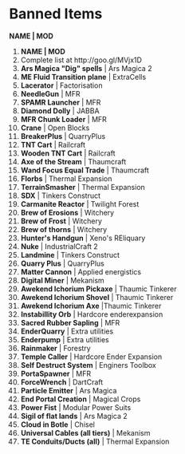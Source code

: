 <h1> Banned Items</h1>
<b>NAME | MOD </b>

<ol>
	<li><b>NAME | MOD </b> </li>
	<li>Complete list at http://goo.gl/MVjx1D</li>
	<li><b>Ars Magica "Dig" spells</b> | Ars Magica 2 </li>
	<li><b>ME Fluid Transition plane</b> | ExtraCells </li>
	<li><b>Lacerator</b> | Factorisation </li>
	<li><b>NeedleGun</b> | MFR </li>
	<li><b>SPAMR Launcher</b> | MFR </li>
	<li><b>Diamond Dolly</b> | JABBA </li>
	<li><b>MFR Chunk Loader</b> | MFR </li>
	<li><b>Crane</b> | Open Blocks  </li>
	<li><b>BreakerPlus</b> | QuarryPlus </li>
	<li><b>TNT Cart</b> | Railcraft  </li>
	<li><b>Wooden TNT Cart</b> | Railcraft  </li>
	<li><b>Axe of the Stream</b> | Thaumcraft  </li>
	<li><b>Wand Focus Equal Trade</b> | Thaumcraft  </li>
	<li><b>Florbs</b> | Thermal Expansion </li>
	<li><b>TerrainSmasher</b> | Thermal Expansion </li>
	<li><b>SDX</b> | Tinkers Construct  </li>
	<li><b>Carmanite Reactor</b> | Twilight Forest  </li>
	<li><b>Brew of Erosions</b> | Witchery  </li>
	<li><b>Brew of Frost</b> | Witchery  </li>
	<li><b>Brew of thorns</b> | Witchery  </li>
	<li><b>Hunter's Handgun</b> | Xeno's REliquary  </li>
	<li><b>Nuke</b> | IndustrialCraft 2  </li>
	<li><b>Landmine</b> | Tinkers Construct  </li>
	<li><b>Quarry Plus</b> | QuarryPlus  </li>
	<li><b>Matter Cannon</b> | Applied energistics  </li>
	<li><b>Digital Miner</b> | Mekanism  </li>
	<li><b>Awekend Ichorium Pickaxe</b> | Thaumic Tinkerer  </li>
	<li><b>Awekend Ichorium Shovel</b> | Thaumic Tinkerer  </li>
	<li><b>Awekend Ichorium Axe</b> |Thaumic Tinkerer  </li>
	<li><b>Instabillity Orb</b> | Hardcore enderexpansion  </li>
	<li><b>Sacred Rubber Sapling</b> | MFR </li>
	<li><b>EnderQuarry</b> | Extra utilities  </li>
	<li><b>Enderpump</b> | Extra utilities  </li>
	<li><b>Rainmaker</b> | Forestry  </li>
	<li><b>Temple Caller</b> | Hardcore Ender Expansion  </li>
	<li><b>Self Destruct System</b> | Enginers Toolbox  </li>
	<li><b>PortaSpawner</b> | MFR  </li>
	<li><b>ForceWrench</b> | DartCraft  </li>
	<li><b>Particle Emitter</b> | Ars Magica  </li>
	<li><b>End Portal Creation</b> | Magical Crops </li>
	<li><b>Power Fist</b> | Modular Power Suits </li>
	<li><b>Sigil of flat lands</b> | Ars Magica 2  </li>
	<li><b>Cloud in Botle</b> | Chisel  </li>
	<li><b>Universal Cables (all tiers)</b> | Mekanism </li>
	<li><b>TE Conduits/Ducts (all)</b> | Thermal Expansion </li>
</ol>